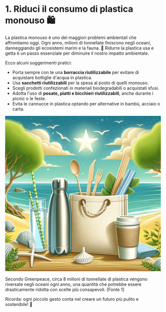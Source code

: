# 1. Riduci il consumo di plastica monouso 🛍️

La plastica monouso è uno dei maggiori problemi ambientali che affrontiamo oggi. Ogni anno, milioni di tonnellate finiscono negli oceani, danneggiando gli ecosistemi marini e la fauna. 🌊 Ridurre la plastica usa e getta è un passo essenziale per diminuire il nostro impatto ambientale. 

Ecco alcuni suggerimenti pratici:

- Porta sempre con te una **borraccia riutilizzabile** per evitare di acquistare bottiglie d'acqua in plastica.
- Usa **sacchetti riutilizzabili** per la spesa al posto di quelli monouso.
- Scegli prodotti confezionati in materiali biodegradabili o acquistati sfusi.
- Adotta l'uso di **posate, piatti e bicchieri riutilizzabili**, anche durante i picnic o le feste.
- Evita le cannucce in plastica optando per alternative in bambù, acciaio o carta.

![immagine non disponibile](../images/step%201/oggettiSostenibili.webp)

Secondo Greenpeace, circa 8 milioni di tonnellate di plastica vengono riversate negli oceani ogni anno, una quantità che potrebbe essere drasticamente ridotta con scelte più consapevoli. [Fonte 1]

Ricorda: ogni piccolo gesto conta nel creare un futuro più pulito e sostenibile! 🌱